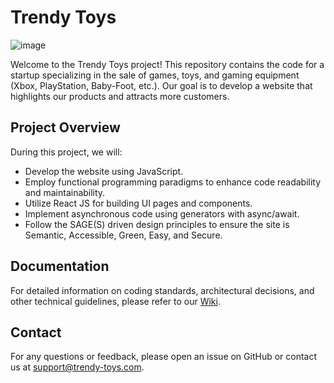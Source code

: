 # Trendy Toys

![image](https://github.com/helabenkhalfallah/trendy-toys-web-site/assets/1331451/26ba9ee6-587c-4198-aa89-f4aab8ff2302)

Welcome to the Trendy Toys project! This repository contains the code for a startup specializing in the sale of games, toys, and gaming equipment (Xbox, PlayStation, Baby-Foot, etc.). Our goal is to develop a website that highlights our products and attracts more customers.

## Project Overview

During this project, we will:
- Develop the website using JavaScript.
- Employ functional programming paradigms to enhance code readability and maintainability.
- Utilize React JS for building UI pages and components.
- Implement asynchronous code using generators with async/await.
- Follow the SAGE(S) driven design principles to ensure the site is Semantic, Accessible, Green, Easy, and Secure.

## Documentation

For detailed information on coding standards, architectural decisions, and other technical guidelines, please refer to our [Wiki](https://github.com/helabenkhalfallah/trendy-toys-web-site/wiki).

## Contact
For any questions or feedback, please open an issue on GitHub or contact us at support@trendy-toys.com.
